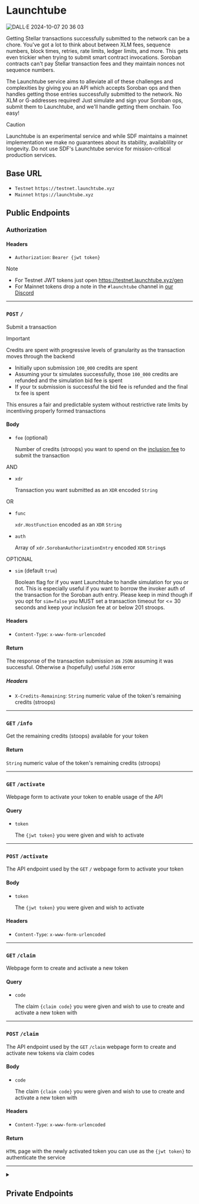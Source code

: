 # Launchtube

![DALL·E 2024-10-07 20 36 03](https://github.com/user-attachments/assets/05d2289d-f0e4-4eb7-9701-59a7b0d3b353)


Getting Stellar transactions successfully submitted to the network can be a chore. You've got a lot to think about between XLM fees, sequence numbers, block times, retries, rate limits, ledger limits, and more. This gets even trickier when trying to submit smart contract invocations. Soroban contracts can't pay Stellar transaction fees and they maintain nonces not sequence numbers.

The Launchtube service aims to alleviate all of these challenges and complexities by giving you an API which accepts Soroban ops and then handles getting those entries successfully submitted to the network. No XLM or G-addresses required! Just simulate and sign your Soroban ops, submit them to Launchtube, and we'll handle getting them onchain. Too easy!

> [!CAUTION]  
> Launchtube is an experimental service and while SDF maintains a mainnet implementation we make no guarantees about its stability, availablility or longevity. Do not use SDF's Launchtube service for mission-critical production services.


## Base URL

* `Testnet` `https://testnet.launchtube.xyz`
* `Mainnet` `https://launchtube.xyz`

## Public Endpoints

### Authorization

#### Headers

- `Authorization`: `Bearer {jwt token}`

> [!NOTE]  
> * For Testnet JWT tokens just open https://testnet.launchtube.xyz/gen
> * For Mainnet tokens drop a note in the `#launchtube` channel in [our Discord](https://discord.gg/stellardev)

---

### `POST` `/`

Submit a transaction

> [!IMPORTANT]  
> Credits are spent with progressive levels of granularity as the transaction moves through the backend
>
> * Initially upon submission `100_000` credits are spent
> * Assuming your tx simulates successfully, those `100_000` credits are refunded and the simulation bid fee is spent
> * If your tx submission is successful the bid fee is refunded and the final tx fee is spent
>
> This ensures a fair and predictable system without restrictive rate limits by incentiving properly formed transactions

#### Body

- `fee` (optional)
    
    Number of credits (stroops) you want to spend on the [inclusion fee](https://developers.stellar.org/docs/learn/fundamentals/fees-resource-limits-metering#resource-fee) to submit the transaction

AND

- `xdr`
    
    Transaction you want submitted as an `XDR` encoded `String`

OR

- `func`

    `xdr.HostFunction` encoded as an `XDR` `String`

- `auth`

    Array of `xdr.SorobanAuthorizationEntry` encoded `XDR` `String`s 

OPTIONAL

- `sim` (default `true`)

    Boolean flag for if you want Launchtube to handle simulation for you or not. This is especially useful if you want to borrow the invoker auth of the transaction for the Soroban auth entry. Please keep in mind though if you opt for `sim=false` you MUST set a transaction timeout for <= 30 seconds and keep your inclusion fee at or below 201 stroops.

#### Headers

- `Content-Type`: `x-www-form-urlencoded`

#### Return

The response of the transaction submission as `JSON` assuming it was successful. Otherwise a (hopefully) useful `JSON` error

##### Headers

- `X-Credits-Remaining`: `String` numeric value of the token's remaining credits (stroops)

---

### `GET` `/info`

Get the remaining credits (stoops) available for your token

#### Return

`String` numeric value of the token's remaining credits (stroops)

---

### `GET` `/activate`

Webpage form to activate your token to enable usage of the API

#### Query

- `token`
    
    The `{jwt token}` you were given and wish to activate

---

### `POST` `/activate`

The API endpoint used by the `GET` `/` webpage form to activate your token

#### Body

- `token`
    
    The `{jwt token}` you were given and wish to activate

#### Headers

- `Content-Type`: `x-www-form-urlencoded`

---

### `GET` `/claim`

Webpage form to create and activate a new token

#### Query

- `code`
    
    The claim `{claim code}` you were given and wish to use to create and activate a new token with

---

### `POST` `/claim`

The API endpoint used by the `GET` `/claim` webpage form to create and activate new tokens via claim codes

#### Body

- `code`
    
    The claim `{claim code}` you were given and wish to use to create and activate a new token with

#### Headers

- `Content-Type`: `x-www-form-urlencoded`

#### Return

`HTML` page with the newly activated token you can use as the `{jwt token}` to authenticate the service

---

<details closed>
<summary><h2>Private Endpoints</h2></summary>

### Authorization

#### Headers

- `Authorization`: `Bearer {auth token}`

If you are a member of the SDF and need an auth token let [tyler@stellar.org](mailto:tyler@stellar.org) know

---

### `GET` `/qrcode`

Generate a QR code for a new JWT token
    
#### Query

- `ttl`
    
    The number of seconds these tokens should live for
    
- `xlm`
    
    The number of xlm this tokens can spend

- `claim`

    Boolean value to redirect away from the QR page right to the claim link page

#### Return

`PNG` QR code image linking to `{location.origin}/claim?code={claim code}`. 

##### Headers

- `X-Claim-Code`: `String` the claim code you can use to create new tokens

> [!NOTE]  
> For SDF members only. If you open this page without an Authorization header it will be an HTML form to input your auth token which when saved will include it as a cookie which will allow you to generate QR codes right on the page whenever you refresh the page.

---

### `GET` `/gen`

Generate a list of new credit JWT tokens

#### Query

- `ttl`
    
    The number of seconds these tokens should live for
    
- `credits`
    
    The number of credits these tokens can spend (in stroops)
    
- `count`
    
    The number of unique new tokens to generate (max of 100)
    
#### Return

`JSON` array of tokens which will be what you hand out like candy

---

### `DELETE` `/:sub`

Delete a previously generated token

#### Params

- `sub`
    
    The JWT `sub` claim of the token you want to delete

#### Return

`OK`

---

### `POST` `/sql`

Run a SQL query on the database

> [!CAUTION]  
> Be careful! I don't do any query validation before running your query so you could easily bork the database with an erroneous query. So don't do that

#### Body

- `query`
    
    SQL query you want to run. e.g. `SELECT * FROM Transactions LIMIT 100`
    
- `args`
    
    Positional arguments for the query. Include as strings in an array. e.g. `["arg1", "arg2"]`

#### Headers

- `Content-Type`: `x-www-form-urlencoded`

#### Return

JSON array of results from the query (if any)
e.g.
```json
[
    {
        "Sub": "712f3af6061d26ac4c573151e116547a3b58b364fcf5a6df8f1a5916d540cae3",
        "Tx": "40833f9c1b6e3187f7ff915a2bbad55e422650a283d3d13d941a5eaf81abaed7"
    },
    {
        "Sub": "712f3af6061d26ac4c573151e116547a3b58b364fcf5a6df8f1a5916d540cae3",
        "Tx": "f5b4d4638944ffab6ca693fe4036275c4822dd46e7e0f558a4e53a38f704fb45"
    },
    ...
]
```
`Sub` is the token's `sub` claim and `Tx` is the transaction hash

---

### `GET` `/seq`

Get information about the sequencer Durable Object. You very probably don't ever need to run this. It's really just for system maintainers doing health or debug checks

#### Body

Review the [endpoint code](./src/api/sequencer-info.ts) for available params

#### Return

`JSON` object with information about the sequencer. Again, review the code for the exact shape of the response
</details>
